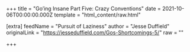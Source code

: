 
+++
title = "Go’ing Insane Part Five: Crazy Conventions"
date = 2021-10-06T00:00:00.000Z
template = "html_content/raw.html"

[extra]
feedName = "Pursuit of Laziness"
author = "Jesse Duffield"
originalLink = "https://jesseduffield.com/Gos-Shortcomings-5/"
raw = ""

+++

